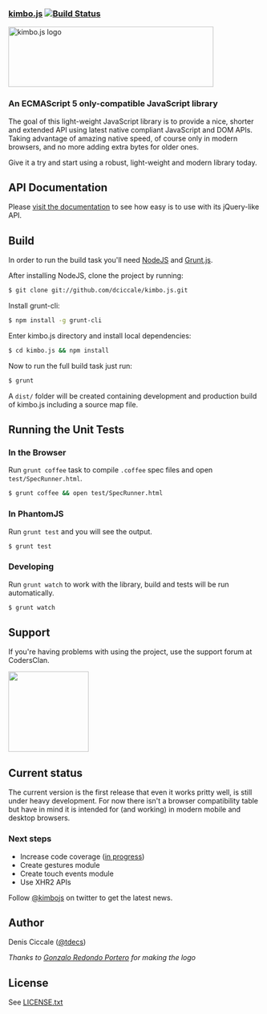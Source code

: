 ### [kimbo.js](http://kimbojs.com) [![Build Status](https://travis-ci.org/dciccale/kimbo.js.png?branch=master)](https://travis-ci.org/dciccale/kimbo.js) 

<a href="http://kimbojs.com"><img src="http://kimbojs.com/img/logo.png" width="409" height="120" alt="kimbo.js logo"></a>

### An ECMAScript 5 only-compatible JavaScript library

The goal of this light-weight JavaScript library is to provide a nice, shorter and extended API using latest native compliant JavaScript and DOM APIs.
Taking advantage of amazing native speed, of course only in modern browsers, and no more adding extra bytes for older ones.

Give it a try and start using a robust, light-weight and modern library today.

## API Documentation
Please [visit the documentation](http://api.kimbojs.com) to see how easy is to use with its jQuery-like API.

## Build
In order to run the build task you'll need [NodeJS](http://nodejs.org/) and [Grunt.js](http://gruntjs.com/).

After installing NodeJS, clone the project by running:
```bash
$ git clone git://github.com/dciccale/kimbo.js.git
```

Install grunt-cli:

```bash
$ npm install -g grunt-cli
```

Enter kimbo.js directory and install local dependencies:

```bash
$ cd kimbo.js && npm install
```

Now to run the full build task just run:

```bash
$ grunt
```

A `dist/` folder will be created containing development and production build of kimbo.js including a source map file.

## Running the Unit Tests

### In the Browser

Run `grunt coffee` task to compile `.coffee` spec files and open `test/SpecRunner.html`.

```bash
$ grunt coffee && open test/SpecRunner.html
```

### In PhantomJS

Run `grunt test` and you will see the output.


```bash
$ grunt test
```

### Developing

Run `grunt watch` to work with the library, build and tests will be run automatically.

```bash
$ grunt watch
```

## Support

If you're having problems with using the project, use the support forum at CodersClan.

<a href="http://codersclan.net/forum/index.php?repo_id=15"><img src="http://www.codersclan.net/graphics/getSupport_blue_big.png" width="160"></a>

## Current status
The current version is the first release that even it works pritty well, is still under heavy development.
For now there isn't a browser compatibility table but have in mind it is intended for (and working) in modern mobile and desktop browsers.


### Next steps
- Increase code coverage ([in progress](https://github.com/dciccale/kimbo.js/tree/master/test))
- Create gestures module
- Create touch events module
- Use XHR2 APIs

Follow [@kimbojs](http://twitter.com/kimbojs) on twitter to get the latest news.

## Author
Denis Ciccale ([@tdecs](http://twitter.com/tdecs))

*Thanks to [Gonzalo Redondo Portero](http://www.behance.net/?search=gonzalo+redondo) for making the logo*

## License
See [LICENSE.txt](https://raw.github.com/dciccale/kimbo.js/master/LICENSE.txt)
